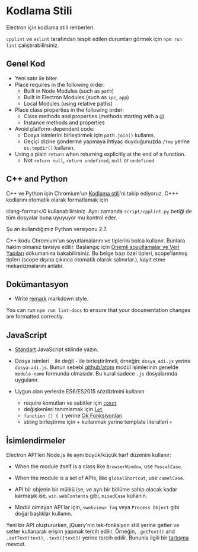# Kodlama Stili

Electron için kodlama stili rehberleri.

`cpplint` ve `eslint` tarafından tespit edilen durumları görmek için `npm run lint` çalıştırabilirsiniz.

## Genel Kod

* Yeni satır ile biter.
* Place requires in the following order:
  * Built in Node Modules (such as `path`)
  * Built in Electron Modules (such as `ipc`, `app`)
  * Local Modules (using relative paths)
* Place class properties in the following order:
  * Class methods and properties (methods starting with a `@`)
  * Instance methods and properties
* Avoid platform-dependent code:
  * Dosya isimlerini birleştirmek için `path.join()` kullanın.
  * Geçiçi dizine gönderme yapmaya ihtiyaç duyduğunuzda `/tmp` yerine `os.tmpdir()` kullanın.
* Using a plain `return` when returning explicitly at the end of a function.
  * Not `return null`, `return undefined`, `null` or `undefined`

## C++ and Python

C++ ve Python için Chromium'un [Kodlama stili](https://www.chromium.org/developers/coding-style)'ni takip ediyoruz. C+++ kodlarını otomatik olarak formatlamak için

clang-format</0 kullanabilirsiniz. Aynı zamanda `script/cpplint.py` betiği de tüm dosyalar buna uyuyuyor mu kontrol eder.</p> 

Şu an kullandığımız Python versiyonu 2.7.

C++ kodu Chromium'un soyutlamalarını ve tiplerini bolca kullanır. Bunlara hakim olmanız tavsiye edilir. Başlangıç için [Önemli soyutlamalar ve Veri Yapıları](https://www.chromium.org/developers/coding-style/important-abstractions-and-data-structures) dökumanına bakabilirsiniz. Bu belge bazı özel tipleri, scope'lanmış tipleri (scope dışına çıkınca otomatik olarak salınırlar.), kayıt etme mekanizmalarını anlatır.



## Dokümantasyon

* Write [remark](https://github.com/remarkjs/remark) markdown style.

You can run `npm run lint-docs` to ensure that your documentation changes are formatted correctly.



## JavaScript

* [Standart](https://npm.im/standard) JavaScript stilinde yazın.
* Dosya isimleri `_` ile değil `-` ile birleştirilmeli, örneğin: `dosya_adi.js` yerine `dosya-adi.js`. Bunun sebebi [github/atom](https://github.com/github/atom) modül isimlerinin genelde `module-name` formunda olmasıdır. Bu kural sadece `.js` dosyalarında uygulanır.

* Uygun olan yerlerde ES6/ES2015 sözdizimini kullanın
  
    * require komutları ve sabitler için [`const`](https://developer.mozilla.org/en-US/docs/Web/JavaScript/Reference/Statements/const)
  * değişkenleri tanımlamak için [`let`](https://developer.mozilla.org/en-US/docs/Web/JavaScript/Reference/Statements/let)
  * `function () { }` yerine [Ok Fonksiyonları](https://developer.mozilla.org/en-US/docs/Web/JavaScript/Reference/Functions/Arrow_functions)
  * string birleştirme için + kullanmak yerine template literalleri `+`



## İsimlendirmeler

Electron API'leri Node.js ile aynı büyük/küçük harf düzenini kullanır:

- When the module itself is a class like `BrowserWindow`, use `PascalCase`.
- When the module is a set of APIs, like `globalShortcut`, use `camelCase`.
- API bir objenin bir mülkü ise, ve ayrı bir bölüme sahip olacak kadar karmaşık ise, `win.webContents` gibi, `mixedCase` kullanın.

- Modül olmayan API'lar için, `<webview> Tag` veya `Process Object` gibi doğal başlıklar kullanın.

Yeni bir API oluştururken, jQuery'nin tek-fonksiyon stili yerine getter ve setter kullanarak erişim yapmak tercih edilir. Örneğin, `.getText()` and `.setText(text)`, `.text([text])` yerine tercih edilir. Bununla ilgili bir [tartışma](https://github.com/electron/electron/issues/46) mevcut.
